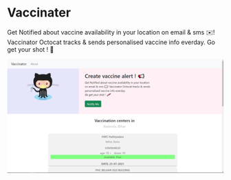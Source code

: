 # Vaccinater
Get Notified about vaccine availability in your location on email &amp; sms ✉️! Vaccinator Octocat tracks &amp; sends personalised vaccine info everday. Go get your shot ! 💉

![home page](https://github.com/mayukhpankaj/vaccinater/blob/main/static/Screenshot%20(48).png)
